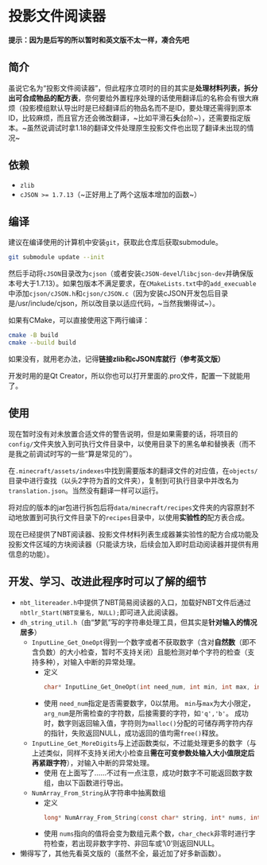 # 投影文件阅读器

**提示：因为是后写的所以暂时和英文版不太一样，凑合先吧**

## 简介

虽说它名为“投影文件阅读器”，但此程序立项时的目的其实是**处理材料列表，拆分出可合成物品的配方表**，奈何要给外置程序处理的话使用翻译后的名称会有很大麻烦（投影模组默认导出时是已经翻译后的物品名而不是ID，要处理还需得到原本ID，比较麻烦，而且官方还会微改翻译，~比如平滑石**头**台阶~），还需要指定版本。~虽然说调试时拿1.18的翻译文件处理原生投影文件也出现了翻译未出现的情况~

## 依赖

- `zlib`
- `cJSON >= 1.7.13`（~正好用上了两个这版本增加的函数~）

## 编译

建议在编译使用的计算机中安装`git`，获取此仓库后获取submodule。

```bash
git submodule update --init
```

然后手动将`cJSON`目录改为`cjson`（或者安装`cJSON-devel`/`libcjson-dev`并确保版本号大于1.7.13）。如果包版本不满足要求，在`CMakeLists.txt`中的`add_execuable`中添加`cjson/cJSON.h`和`cjson/cJSON.c`（因为安装cJSON开发包后目录是/usr/include/cjson，所以改目录以适应代码，~当然我懒得试~）。

如果有CMake，可以直接使用这下两行编译：

```bash
cmake -B build
cmake --build build
```

如果没有，就用老办法，记得**链接zlib和cJSON库就行（参考英文版）**

开发时用的是Qt Creator，所以你也可以打开里面的.pro文件，配置一下就能用了。

## 使用

现在暂时没有对未放置合适文件的警告说明，但是如果需要的话，将项目的`config/`文件夹放入到可执行文件目录中，以使用目录下的黑名单和替换表（而不是我之前调试时写的一些“算是常见的”）。

在`.minecraft/assets/indexes`中找到需要版本的翻译文件的对应值，在`objects/`目录中进行查找（以头2字符为首的文件夹），复制到可执行目录中并改名为`translation.json`。当然没有翻译一样可以运行。

将对应的版本的jar包进行拆包后将`data/minecraft/recipes`文件夹的内容原封不动地放置到可执行文件目录下的`recipes`目录中，以使用**实验性的**配方表合成。

现在已经提供了NBT阅读器、投影文件材料列表生成器兼实验性的配方合成功能及投影文件区域的方块阅读器（只能读方块，后续会加入即时启动阅读器并提供有用信息的功能）。

## 开发、学习、改进此程序时可以了解的细节

* `nbt_litereader.h`中提供了NBT简易阅读器的入口，加载好NBT文件后通过`nbtlr_Start(NBT变量名, NULL);`即可进入此阅读器。
* `dh_string_util.h`（由“梦氦”写的字符串处理工具，但其实是**针对输入的情况居多**）
  - `InputLine_Get_OneOpt`得到一个数字或者不获取数字（含对**自然数**（即不含负数）的大小检查，暂时不支持关闭）且能检测对单个字符的检查（支持多种），对输入中断的异常处理。
    - 定义
      ```c
      char* InputLine_Get_OneOpt(int need_num, int min, int max, int arg_num, ...);
      ```
    - 使用
      `need_num`指定是否需要数字，0以禁用。
      `min`与`max`为大小限定，`arg_num`是所需检查的字符数，后接需要的字符，如`'q','b'`。
      成功时，数字则返回输入值，字符则为`malloc()`分配的可储存两字符内存的指针，失败返回NULL，成功返回的值均需`free()`释放。
  - `InputLine_Get_MoreDigits`与上述函数类似，不过能处理更多的数字（与上述类似，同样不支持关闭大小检查且**需在可变参数处输入大小值限定后再紧跟字符**），对输入中断的异常处理。
    - 使用
      在上面写了……不过有一点注意，成功时数字不可能返回数字数组，由以下函数进行导出。
  - `NumArray_From_String`从字符串中抽离数组
    - 定义
      ```c
      long* NumArray_From_String(const char* string, int* nums, int char_check);
      ```
    - 使用
      `nums`指向的值将会变为数组元素个数，`char_check`非零时进行字符检查，若出现非数字字符、非回车或‘\0’则返回NULL。
* 懒得写了，其他先看英文版的（虽然不全，最近加了好多新函数）。
